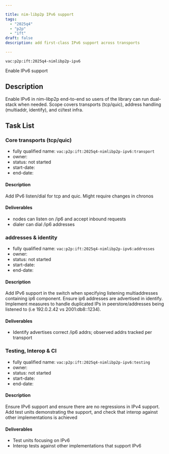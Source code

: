```yaml
---

title: nim-libp2p IPv6 support
tags:
  - "2025q4"
  - "p2p"
  - "ift"
draft: false
description: add first-class IPv6 support across transports

---
```


`vac:p2p:ift:2025q4-nimlibp2p-ipv6`

Enable IPv6 support

## Description

Enable IPv6 in nim-libp2p end-to-end so users of the library can run dual-stack when needed. Scope covers transports (tcp/quic), address handling (multiaddr, identify),  and ci/test infra. 

## Task List

### Core transports (tcp/quic)

* fully qualified name: `vac:p2p:ift:2025q4-nimlibp2p-ipv6:transport`
* owner:
* status: not started
* start-date:
* end-date:

#### Description
Add IPv6 listen/dial for tcp and quic. Might require changes in chronos

#### Deliverables
- nodes can listen on /ip6 and accept inbound requests
- dialer can dial /ip6 addresses


### addresses & identity

* fully qualified name: `vac:p2p:ift:2025q4-nimlibp2p-ipv6:addresses`
* owner:
* status: not started
* start-date:
* end-date:

#### Description
Add IPv6 support in the switch when specifying listening multiaddresses containing ip6 component. 
Ensure ip6 addresses are advertised in identify.
Implement measures to handle duplicated IPs in peerstore/addresses being listened to (i.e 192.0.2.42 vs 2001:db8::1234). 

#### Deliverables
- Identify advertises correct /ip6 addrs; observed addrs tracked per transport


### Testing, Interop & CI

* fully qualified name: `vac:p2p:ift:2025q4-nimlibp2p-ipv6:testing`
* owner:
* status: not started
* start-date:
* end-date:

#### Description
Ensure IPv6 support and ensure there are no regressions in IPv4 support. Add test units demonstrating the support, and check that interop against other implementations is achieved

#### Deliverables
- Test units focusing on IPv6
- Interop tests against other implementations that support IPv6
